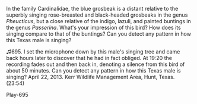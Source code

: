 In the family Cardinalidae, the blue grosbeak is a distant relative to
the superbly singing rose-breasted and black-headed grosbeaks in the
genus *Pheucticus*, but a close relative of the indigo, lazuli, and
painted buntings in the genus *Passerina*. What's your impression of
this bird? How does its singing compare to that of the buntings? Can you
detect any pattern in how this Texas male is singing?

♫695. I set the microphone down by this male's singing tree and came
back hours later to discover that he had in fact obliged. At 19:20 the
recording fades out and then back in, denoting a silence from this bird
of about 50 minutes. Can you detect any pattern in how this Texas male
is singing? April 22, 2013. Kerr Wildlife Management Area, Hunt, Texas.
(23:54)

Play-695
